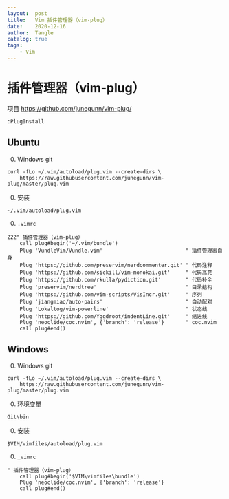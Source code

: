 ```yaml
---
layout:  post
title:   Vim 插件管理器（vim-plug）
date:    2020-12-16
author:  Tangle
catalog: true
tags:
    - Vim
---
```


# 插件管理器（vim-plug）

项目 <https://github.com/junegunn/vim-plug/>

```
:PlugInstall
```

## Ubuntu

0. Windows git
```
curl -fLo ~/.vim/autoload/plug.vim --create-dirs \
    https://raw.githubusercontent.com/junegunn/vim-plug/master/plug.vim
```
0. 安装
```
~/.vim/autoload/plug.vim
```
0. `.vimrc`

```
222" 插件管理器（vim-plug）
    call plug#begin('~/.vim/bundle')
    Plug 'VundleVim/Vundle.vim'                           " 插件管理器自身
    Plug 'https://github.com/preservim/nerdcommenter.git' " 代码注释
    Plug 'https://github.com/sickill/vim-monokai.git'     " 代码高亮
    Plug 'https://github.com/rkulla/pydiction.git'        " 代码补全
    Plug 'preservim/nerdtree'                             " 目录结构
    Plug 'https://github.com/vim-scripts/VisIncr.git'     " 序列
    Plug 'jiangmiao/auto-pairs'                           " 自动配对
    Plug 'Lokaltog/vim-powerline'                         " 状态线
    Plug 'https://github.com/Yggdroot/indentLine.git'     " 缩进线
    Plug 'neoclide/coc.nvim', {'branch': 'release'}       " coc.nvim
    call plug#end()
```

## Windows

0. Windows git
```
curl -fLo ~/.vim/autoload/plug.vim --create-dirs \
    https://raw.githubusercontent.com/junegunn/vim-plug/master/plug.vim
```
0. 环境变量
```
Git\bin
```
0. 安装
```
$VIM/vimfiles/autoload/plug.vim
```
0. `_vimrc`
```
" 插件管理器（vim-plug）
    call plug#begin('$VIM\vimfiles\bundle')
    Plug 'neoclide/coc.nvim', {'branch': 'release'}
    call plug#end()
```
